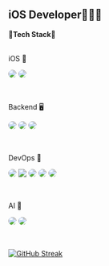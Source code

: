 ## iOS Developer👨🏻‍💻

<b>🚀Tech Stack🚀</b>
<br><br>

iOS 📱
<p>
  <img src="https://img.shields.io/badge/reactiveX-3C3C3C.svg?style=for-the-badge&logo=reactiveX&logoColor=B7178C" style="border-radius: 20px" />
  <img src="https://img.shields.io/badge/Swift-3C3C3C.svg?style=for-the-badge&logo=swift&logoColor=F05138" style="border-radius: 20px" />
</p>
<br>

Backend 🖥️
<p>
  <img src="https://img.shields.io/badge/mongodb-3C3C3C.svg?style=for-the-badge&logo=mongodb&logoColor=47A248"  style="border-radius: 20px"/>
  <img src="https://img.shields.io/badge/vapor-3C3C3C.svg?style=for-the-badge&logo=vapor&logoColor=0D0D0D" style="border-radius: 20px" />
  <img src="https://img.shields.io/badge/springboot-3C3C3C.svg?style=for-the-badge&logo=springboot&logoColor=6DB33F" style="border-radius: 20px" />
</p>
<br>


DevOps 👯
<p>
  <img src="https://img.shields.io/badge/aws-3C3C3C.svg?style=for-the-badge&logo=amazonwebservices&logoColor=232F3E" style="border-radius: 20px" />
  <img src="https://img.shields.io/badge/jenkins-3C3C3C.svg?style=for-the-badge&logo=jenkins&logoColor=47A248"/>
  <img src="https://img.shields.io/badge/kafka-3C3C3C.svg?style=for-the-badge&logo=apachekafka&logoColor=232F3E" style="border-radius: 20px" />
  <img src="https://img.shields.io/badge/docker-3C3C3C.svg?style=for-the-badge&logo=docker&logoColor=2496ED" style="border-radius: 20px" />
  <img src="https://img.shields.io/badge/terraform-3C3C3C.svg?style=for-the-badge&logo=terraform&logoColor=844FBA" style="border-radius: 20px" />
</p>
<br>

AI 🤖
<p>
  <img src="https://img.shields.io/badge/python-3C3C3C.svg?style=for-the-badge&logo=python&logoColor=3776AB" style="border-radius: 20px" />
  <img src="https://img.shields.io/badge/pytorch-3C3C3C.svg?style=for-the-badge&logo=pytorch&logoColor=EE4C2C" style="border-radius: 20px" />
</p>
<br>


[![GitHub Streak](https://streak-stats.demolab.com?user=JunSeo99&theme=dark&hide_border=true&locale=ko&exclude_days=Sun%2CSat)](https://git.io/streak-stats)
<!--
**JunSeo99/JunSeo99** is a ✨ _special_ ✨ repository because its `README.md` (this file) appears on your GitHub profile.

Here are some ideas to get you started:

- 🔭 I’m currently working on ...
- 🌱 I’m currently learning ...
- 👯 I’m looking to collaborate on ...
- 🤔 I’m looking for help with ...
- 💬 Ask me about ...
- 📫 How to reach me: ...
- 😄 Pronouns: ...
- ⚡ Fun fact: ...
-->
